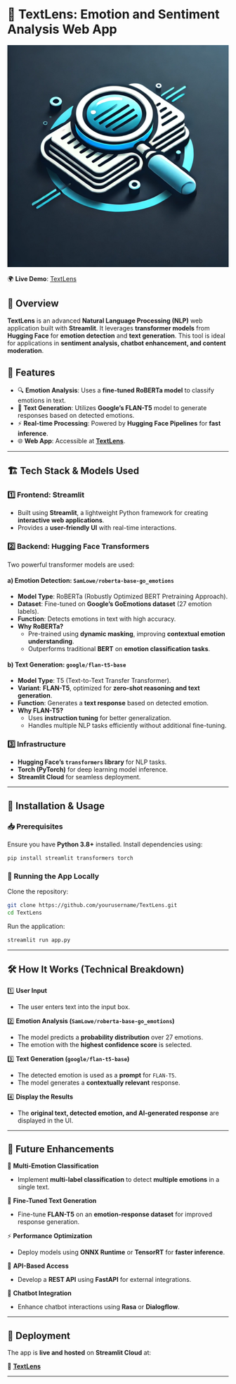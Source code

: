 # 📜 TextLens: Emotion and Sentiment Analysis Web App  

![Logo](logo.png)  

🌍 **Live Demo**: [TextLens](https://textlens.streamlit.app/)  

## 🚀 Overview  

**TextLens** is an advanced **Natural Language Processing (NLP)** web application built with **Streamlit**. It leverages **transformer models** from **Hugging Face** for **emotion detection** and **text generation**. This tool is ideal for applications in **sentiment analysis, chatbot enhancement, and content moderation**.  

## 🎯 Features  

- 🔍 **Emotion Analysis**: Uses a **fine-tuned RoBERTa model** to classify emotions in text.  
- 📝 **Text Generation**: Utilizes **Google’s FLAN-T5** model to generate responses based on detected emotions.  
- ⚡ **Real-time Processing**: Powered by **Hugging Face Pipelines** for **fast inference**.  
- 🌐 **Web App**: Accessible at **[TextLens](https://textlens.streamlit.app/)**.  

---

## 🏗️ Tech Stack & Models Used  

### 1️⃣ **Frontend: Streamlit**  
- Built using **Streamlit**, a lightweight Python framework for creating **interactive web applications**.  
- Provides a **user-friendly UI** with real-time interactions.  

### 2️⃣ **Backend: Hugging Face Transformers**  
Two powerful transformer models are used:  

#### **a) Emotion Detection: `SamLowe/roberta-base-go_emotions`**  
- **Model Type**: RoBERTa (Robustly Optimized BERT Pretraining Approach).  
- **Dataset**: Fine-tuned on **Google’s GoEmotions dataset** (27 emotion labels).  
- **Function**: Detects emotions in text with high accuracy.  
- **Why RoBERTa?**  
  - Pre-trained using **dynamic masking**, improving **contextual emotion understanding**.  
  - Outperforms traditional **BERT** on **emotion classification tasks**.  

#### **b) Text Generation: `google/flan-t5-base`**  
- **Model Type**: T5 (Text-to-Text Transfer Transformer).  
- **Variant**: **FLAN-T5**, optimized for **zero-shot reasoning and text generation**.  
- **Function**: Generates a **text response** based on detected emotion.  
- **Why FLAN-T5?**  
  - Uses **instruction tuning** for better generalization.  
  - Handles multiple NLP tasks efficiently without additional fine-tuning.  

### 3️⃣ **Infrastructure**  
- **Hugging Face’s `transformers` library** for NLP tasks.  
- **Torch (PyTorch)** for deep learning model inference.  
- **Streamlit Cloud** for seamless deployment.  

---

## 🔧 Installation & Usage  

### 📥 Prerequisites  
Ensure you have **Python 3.8+** installed. Install dependencies using:  

```bash
pip install streamlit transformers torch
```

### 🚀 Running the App Locally  
Clone the repository:  

```bash
git clone https://github.com/yourusername/TextLens.git
cd TextLens
```

Run the application:  

```bash
streamlit run app.py
```

---

## 🛠️ How It Works (Technical Breakdown)  

1️⃣ **User Input**  
- The user enters text into the input box.  

2️⃣ **Emotion Analysis (`SamLowe/roberta-base-go_emotions`)**  
- The model predicts a **probability distribution** over 27 emotions.  
- The emotion with the **highest confidence score** is selected.  

3️⃣ **Text Generation (`google/flan-t5-base`)**  
- The detected emotion is used as a **prompt** for `FLAN-T5`.  
- The model generates a **contextually relevant** response.  

4️⃣ **Display the Results**  
- The **original text, detected emotion, and AI-generated response** are displayed in the UI.  

---

## 🚀 Future Enhancements  

🔮 **Multi-Emotion Classification**  
- Implement **multi-label classification** to detect **multiple emotions** in a single text.  

🧠 **Fine-Tuned Text Generation**  
- Fine-tune **FLAN-T5** on an **emotion-response dataset** for improved response generation.  

⚡ **Performance Optimization**  
- Deploy models using **ONNX Runtime** or **TensorRT** for **faster inference**.  

📡 **API-Based Access**  
- Develop a **REST API** using **FastAPI** for external integrations.  

🤖 **Chatbot Integration**  
- Enhance chatbot interactions using **Rasa** or **Dialogflow**.  

---

## 📌 Deployment  
The app is **live and hosted** on **Streamlit Cloud** at:  

🔗 **[TextLens](https://textlens.streamlit.app/)**  

---